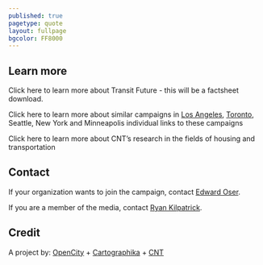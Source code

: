 ```yaml
---
published: true
pagetype: quote
layout: fullpage
bgcolor: FF8000
---
```


## Learn more

Click here to learn more about Transit Future - this will be a factsheet download.

Click here to learn more about similar campaigns in [Los Angeles](http://www.metro.net/projects/measurer/), [Toronto](http://www.metrolinx.com/thebigmove/en/default.aspx), Seattle, New York and Minneapolis individual links to these campaigns

Click here to learn more about CNT’s research in the fields of housing and transportation

## Contact

If your organization wants to join the campaign, contact [Edward Oser](eoser@cnt.org).

If you are a member of the media, contact [Ryan Kilpatrick](rkilpatrick@cnt.org).


## Credit

A project by:
[OpenCity](http://opencityapps.org/) + [Cartographika](http://cartografika.net/) + [CNT](http://www.cnt.org)